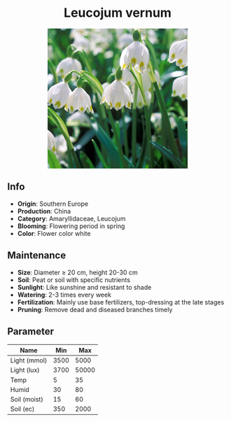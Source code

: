 <h1 align='center'>Leucojum vernum</h1>
<p align="center">
    <img 
        align='center'
        width='320'
        src="../images/leucojum vernum.png" 
        alt='Leucojum vernum' />
</p>

## Info

 - **Origin**: Southern Europe
 - **Production**: China
 - **Category**: Amaryllidaceae, Leucojum
 - **Blooming**: Flowering period in spring
 - **Color**: Flower color white

## Maintenance

 - **Size**: Diameter ≥ 20 cm, height 20-30 cm
 - **Soil**: Peat or soil with specific nutrients
 - **Sunlight**: Like sunshine and resistant to shade
 - **Watering**: 2-3 times every week
 - **Fertilization**: Mainly use base fertilizers, top-dressing at the late stages
 - **Pruning**: Remove dead and diseased branches timely

## Parameter

| Name         | Min  | Max   |
|--------------|------|-------|
| Light (mmol) | 3500 | 5000  |
| Light (lux)  | 3700 | 50000 |
| Temp         | 5    | 35    |
| Humid        | 30   | 80    |
| Soil (moist) | 15   | 60    |
| Soil (ec)    | 350  | 2000  |